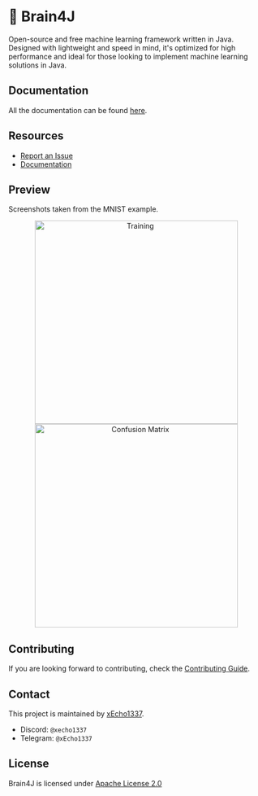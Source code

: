# 🧠 Brain4J

Open-source and free machine learning framework written in Java. Designed with lightweight and speed in mind, it's 
optimized for high performance and ideal for those looking to implement machine learning solutions in Java.

## Documentation

All the documentation can be found [here](https://github.com/brain4j-org/brain4j/wiki).

## Resources

* [Report an Issue](https://github.com/xEcho1337/brain4j/issues/new?template=Blank+issue)
* [Documentation](https://github.com/xEcho1337/brain4j/wiki)

## Preview

Screenshots taken from the MNIST example.

<p align="center">
  <img height="400px" src="https://github.com/user-attachments/assets/04dc0bc3-f429-4809-ab10-a187004085c5" alt="Training" />
  <img height="400px" src="https://github.com/user-attachments/assets/235cca1a-a1c1-4c48-a340-9bda88faa05b"  alt="Confusion Matrix"/>
</p>

## Contributing

If you are looking forward to contributing, check the [Contributing Guide](https://github.com/xEcho1337/brain4j/blob/main/CONTRIBUTING.md).

## Contact

This project is maintained by [xEcho1337](https://github.com/xEcho1337).

* Discord: `@xecho1337`
* Telegram: `@xEcho1337`

## License

Brain4J is licensed under [Apache License 2.0](https://github.com/xEcho1337/Brain4J/blob/main/LICENSE)